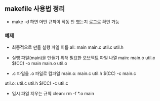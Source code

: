 ## makefile 사용법 정리

- make -d 하면 어떤 규칙이 작동 안 했는지 로그로 확인 가능

### 예제


* 최종적으로 만들 실행 파일 이름
all: main
main.c
util.c
util.h

* 실행 파일(main)을 만들기 위해 필요한 오브젝트 파일 나열
main: main.o util.o
	$(CC) -o main main.o util.o

* .c 파일을 .o 파일로 컴파일
main.o: main.c util.h
	$(CC) -c main.c

util.o: util.c util.h
	$(CC) -c util.c

* 임시 파일 지우는 규칙
clean:
	rm -f *.o main
